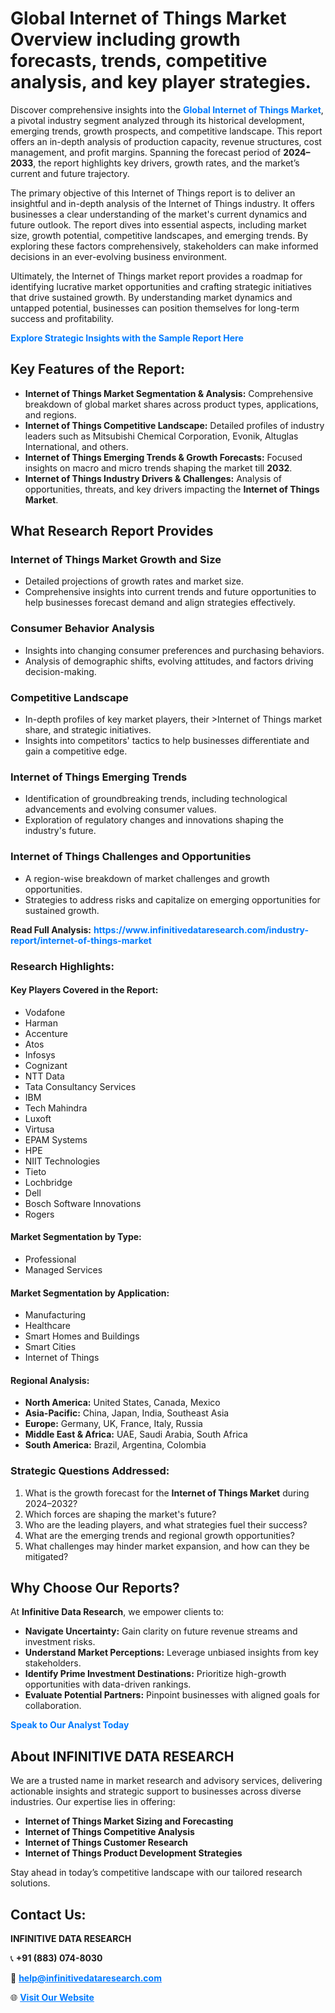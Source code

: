 <h1>Global Internet of Things Market Overview including growth forecasts, trends, competitive analysis, and key player strategies.</h1>
<p>
Discover comprehensive insights into the 
<a href="https://www.infinitivedataresearch.com/industry-report/internet-of-things-market" rel="dofollow" style="color: #007BFF; text-decoration: none;"><strong>Global Internet of Things Market</strong></a>, a pivotal industry segment analyzed through its historical development, emerging trends, growth prospects, and competitive landscape. This report offers an in-depth analysis of production capacity, revenue structures, cost management, and profit margins. Spanning the forecast period of <strong>2024–2033</strong>, the report highlights key drivers, growth rates, and the market’s current and future trajectory.
</p>
<p>
The primary objective of this Internet of Things report is to deliver an insightful and in-depth analysis of the Internet of Things industry. It offers businesses a clear understanding of the market's current dynamics and future outlook. The report dives into essential aspects, including market size, growth potential, competitive landscapes, and emerging trends. By exploring these factors comprehensively, stakeholders can make informed decisions in an ever-evolving business environment.
</p>
<p>
Ultimately, the Internet of Things market report provides a roadmap for identifying lucrative market opportunities and crafting strategic initiatives that drive sustained growth. By understanding market dynamics and untapped potential, businesses can position themselves for long-term success and profitability.
</p>
<p>
<a href="https://www.infinitivedataresearch.com/request-sample/reportId=110409" style="color: #007BFF; text-decoration: none;"><strong>Explore Strategic Insights with the Sample Report Here</strong></a>
</p>

<h2>Key Features of the Report:</h2>
<ul>
<li><strong>Internet of Things Market Segmentation & Analysis:</strong> Comprehensive breakdown of global market shares across product types, applications, and regions.</li>
<li><strong>Internet of Things Competitive Landscape:</strong> Detailed profiles of industry leaders such as Mitsubishi Chemical Corporation, Evonik, Altuglas International, and others.</li>
<li><strong>Internet of Things Emerging Trends & Growth Forecasts:</strong> Focused insights on macro and micro trends shaping the market till <strong>2032</strong>.</li>
<li><strong>Internet of Things Industry Drivers & Challenges:</strong> Analysis of opportunities, threats, and key drivers impacting the <strong>Internet of Things Market</strong>.</li>
</ul>

<h2>What Research Report Provides</h2>
<h3>Internet of Things Market Growth and Size</h3>
<ul>
<li>Detailed projections of growth rates and market size.</li>
<li>Comprehensive insights into current trends and future opportunities to help businesses forecast demand and align strategies effectively.</li>
</ul>

<h3>Consumer Behavior Analysis</h3>
<ul>
<li>Insights into changing consumer preferences and purchasing behaviors.</li>
<li>Analysis of demographic shifts, evolving attitudes, and factors driving decision-making.</li>
</ul>

<h3>Competitive Landscape</h3>
<ul>
<li>In-depth profiles of key market players, their >Internet of Things market share, and strategic initiatives.</li>
<li>Insights into competitors' tactics to help businesses differentiate and gain a competitive edge.</li>
</ul>

<h3>Internet of Things Emerging Trends</h3>
<ul>
<li>Identification of groundbreaking trends, including technological advancements and evolving consumer values.</li>
<li>Exploration of regulatory changes and innovations shaping the industry's future.</li>
</ul>

<h3>Internet of Things Challenges and Opportunities</h3>
<ul>
<li>A region-wise breakdown of market challenges and growth opportunities.</li>
<li>Strategies to address risks and capitalize on emerging opportunities for sustained growth.</li>
</ul>
<p><strong>Read Full Analysis:</strong> <a href="https://www.infinitivedataresearch.com/industry-report/internet-of-things-market" rel="dofollow" style="color: #007BFF; text-decoration: none;"><strong>https://www.infinitivedataresearch.com/industry-report/internet-of-things-market</strong></a></p>
<h3>Research Highlights:</h3>
<h4>Key Players Covered in the Report:</h4>
<ul><li>Vodafone</li><li>Harman</li><li>Accenture</li><li>Atos</li><li>Infosys</li><li>Cognizant</li><li>NTT Data</li><li>Tata Consultancy Services</li><li>IBM</li><li>Tech Mahindra</li><li>Luxoft</li><li>Virtusa</li><li>EPAM Systems</li><li>HPE</li><li>NIIT Technologies</li><li>Tieto</li><li>Lochbridge</li><li>Dell</li><li>Bosch Software Innovations</li><li>Rogers</li></ul>
<h4>Market Segmentation by Type:</h4>
<ul><li>Professional</li><li>Managed Services</li></ul>
<h4>Market Segmentation by Application:</h4>
<ul><li>Manufacturing</li><li>Healthcare</li><li>Smart Homes and Buildings</li><li>Smart Cities</li><li>Internet of Things</li></ul>

<h4>Regional Analysis:</h4>
<ul>
<li><strong>North America:</strong> United States, Canada, Mexico</li>
<li><strong>Asia-Pacific:</strong> China, Japan, India, Southeast Asia</li>
<li><strong>Europe:</strong> Germany, UK, France, Italy, Russia</li>
<li><strong>Middle East & Africa:</strong> UAE, Saudi Arabia, South Africa</li>
<li><strong>South America:</strong> Brazil, Argentina, Colombia</li>
</ul>

<h3>Strategic Questions Addressed:</h3>
<ol>
<li>What is the growth forecast for the <strong>Internet of Things Market</strong> during 2024–2032?</li>
<li>Which forces are shaping the market's future?</li>
<li>Who are the leading players, and what strategies fuel their success?</li>
<li>What are the emerging trends and regional growth opportunities?</li>
<li>What challenges may hinder market expansion, and how can they be mitigated?</li>
</ol>

<h2>Why Choose Our Reports?</h2>
<p>At <strong>Infinitive Data Research</strong>, we empower clients to:</p>
<ul>
<li><strong>Navigate Uncertainty:</strong> Gain clarity on future revenue streams and investment risks.</li>
<li><strong>Understand Market Perceptions:</strong> Leverage unbiased insights from key stakeholders.</li>
<li><strong>Identify Prime Investment Destinations:</strong> Prioritize high-growth opportunities with data-driven rankings.</li>
<li><strong>Evaluate Potential Partners:</strong> Pinpoint businesses with aligned goals for collaboration.</li>
</ul>
<p><a href="https://www.infinitivedataresearch.com/industry-report/internet-of-things-market" rel="dofollow" style="color: #007BFF; text-decoration: none;"><strong>Speak to Our Analyst Today</strong></a></p>

<h2>About INFINITIVE DATA RESEARCH</h2>
<p>We are a trusted name in market research and advisory services, delivering actionable insights and strategic support to businesses across diverse industries. Our expertise lies in offering:</p>
<ul>
<li><strong>Internet of Things Market Sizing and Forecasting</strong></li>
<li><strong>Internet of Things Competitive Analysis</strong></li>
<li><strong>Internet of Things Customer Research</strong></li>
<li><strong>Internet of Things Product Development Strategies</strong></li>
</ul>
<p>Stay ahead in today’s competitive landscape with our tailored research solutions.</p>

<h2>Contact Us:</h2>
<p><strong>INFINITIVE DATA RESEARCH</strong></p>
<p>📞 <strong>+91 (883) 074-8030</strong></p>
<p>📧 <strong><a href="mailto:help@infinitivedataresearch.com" style="color: #007BFF;">help@infinitivedataresearch.com</a></strong></p>
<p>🌐 <strong><a href="https://www.infinitivedataresearch.com" rel="dofollow" style="color: #007BFF;">Visit Our Website</a></strong></p>